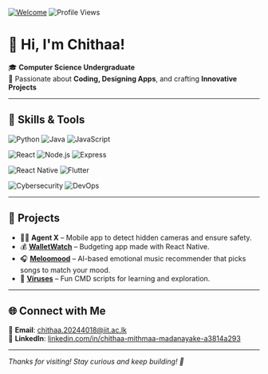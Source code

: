[![Welcome](https://img.shields.io/badge/Welcome%20to%20My%20Profile!-brightgreen?style=for-the-badge&logo=github)](https://github.com/ChithaaMadanayake)
![Profile Views](https://komarev.com/ghpvc/?username=ChithaaMadanayake&color=blueviolet&style=flat-square)

# 👋 Hi, I'm Chithaa!

🎓 **Computer Science Undergraduate**  
🎨 Passionate about **Coding, Designing Apps**, and crafting **Innovative Projects**

---

## 🚀 Skills & Tools

![Python](https://img.shields.io/badge/Python-FFD43B?style=flat&logo=python&logoColor=blue)
![Java](https://img.shields.io/badge/Java-007396?style=flat&logo=java&logoColor=white)
![JavaScript](https://img.shields.io/badge/JavaScript-F7DF1E?style=flat&logo=javascript&logoColor=black)

![React](https://img.shields.io/badge/React-20232A?style=flat&logo=react&logoColor=61DAFB)
![Node.js](https://img.shields.io/badge/Node.js-339933?style=flat&logo=nodedotjs&logoColor=white)
![Express](https://img.shields.io/badge/Express.js-000000?style=flat&logo=express&logoColor=white)

![React Native](https://img.shields.io/badge/React_Native-20232A?style=flat&logo=react&logoColor=61DAFB)
![Flutter](https://img.shields.io/badge/Flutter-02569B?style=flat&logo=flutter&logoColor=white)

![Cybersecurity](https://img.shields.io/badge/Security-FE4C40?style=flat&logo=cyber&logoColor=white)
![DevOps](https://img.shields.io/badge/DevOps-blue?style=flat&logo=devops&logoColor=white)

---

## 📱 Projects

- 🕵️‍♀️ **Agent X** – Mobile app to detect hidden cameras and ensure safety.  
- 💰 **[WalletWatch](https://wallet-watch.github.io/)** – Budgeting app made with React Native.  
- 🎧 **[Meloomood](https://chithaamadanayake.github.io/meloomood/)** – AI-based emotional music recommender that picks songs to match your mood.  
- 🧪 **[Viruses](https://github.com/ChithaaMadanayake/viruses)** – Fun CMD scripts for learning and exploration.

---

## 🌐 Connect with Me

📧 **Email**: [chithaa.20244018@iit.ac.lk](mailto:chithaa.20244018@iit.ac.lk)  
💼 **LinkedIn**: [linkedin.com/in/chithaa-mithmaa-madanayake-a3814a293](https://www.linkedin.com/in/chithaa-mithmaa-madanayake-a3814a293)

---

_Thanks for visiting! Stay curious and keep building! 🚀_
